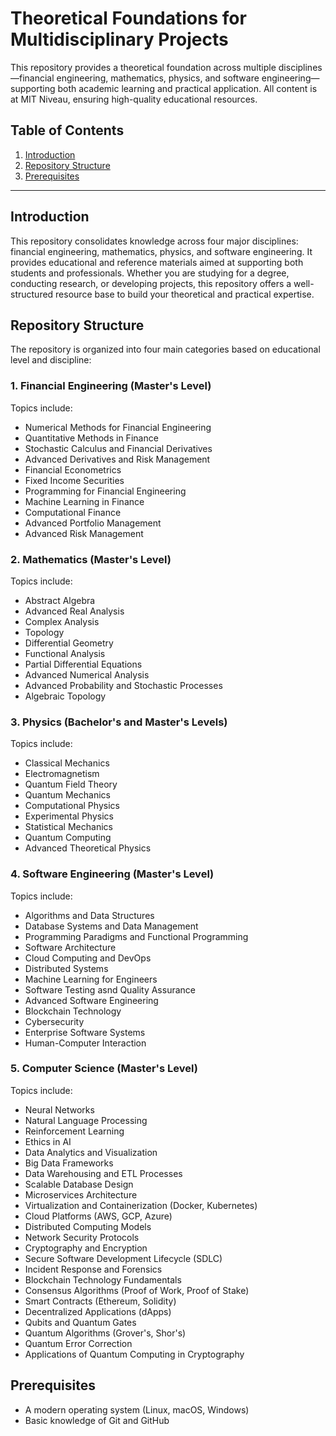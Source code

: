 # Theoretical Foundations for Multidisciplinary Projects

This repository provides a theoretical foundation across multiple disciplines—financial engineering, mathematics, physics, and software engineering—supporting both academic learning and practical application. All content is at MIT Niveau, ensuring high-quality educational resources.

## Table of Contents

1. [Introduction](#introduction)
2. [Repository Structure](#repository-structure)
3. [Prerequisites](#prerequisites)

---

## Introduction

This repository consolidates knowledge across four major disciplines: financial engineering, mathematics, physics, and software engineering. It provides educational and reference materials aimed at supporting both students and professionals. Whether you are studying for a degree, conducting research, or developing projects, this repository offers a well-structured resource base to build your theoretical and practical expertise.

## Repository Structure

The repository is organized into four main categories based on educational level and discipline:

### 1. **Financial Engineering (Master's Level)**

Topics include:
- Numerical Methods for Financial Engineering
- Quantitative Methods in Finance
- Stochastic Calculus and Financial Derivatives
- Advanced Derivatives and Risk Management
- Financial Econometrics
- Fixed Income Securities
- Programming for Financial Engineering
- Machine Learning in Finance
- Computational Finance
- Advanced Portfolio Management
- Advanced Risk Management

### 2. **Mathematics (Master's Level)**

Topics include:
- Abstract Algebra
- Advanced Real Analysis
- Complex Analysis
- Topology
- Differential Geometry
- Functional Analysis
- Partial Differential Equations
- Advanced Numerical Analysis
- Advanced Probability and Stochastic Processes
- Algebraic Topology

### 3. **Physics (Bachelor's and Master's Levels)**

Topics include:
- Classical Mechanics
- Electromagnetism
- Quantum Field Theory
- Quantum Mechanics
- Computational Physics
- Experimental Physics
- Statistical Mechanics
- Quantum Computing
- Advanced Theoretical Physics

### 4. **Software Engineering (Master's Level)**

Topics include:
- Algorithms and Data Structures
- Database Systems and Data Management
- Programming Paradigms and Functional Programming
- Software Architecture
- Cloud Computing and DevOps
- Distributed Systems
- Machine Learning for Engineers
- Software Testing asnd Quality Assurance
- Advanced Software Engineering
- Blockchain Technology
- Cybersecurity
- Enterprise Software Systems
- Human-Computer Interaction

### 5. **Computer Science (Master's Level)**

Topics include:
- Neural Networks
- Natural Language Processing
- Reinforcement Learning
- Ethics in AI
- Data Analytics and Visualization
- Big Data Frameworks
- Data Warehousing and ETL Processes
- Scalable Database Design
- Microservices Architecture
- Virtualization and Containerization (Docker, Kubernetes)
- Cloud Platforms (AWS, GCP, Azure)
- Distributed Computing Models
- Network Security Protocols
- Cryptography and Encryption
- Secure Software Development Lifecycle (SDLC)
- Incident Response and Forensics
- Blockchain Technology Fundamentals
- Consensus Algorithms (Proof of Work, Proof of Stake)
- Smart Contracts (Ethereum, Solidity)
- Decentralized Applications (dApps)
- Qubits and Quantum Gates
- Quantum Algorithms (Grover's, Shor's)
- Quantum Error Correction
- Applications of Quantum Computing in Cryptography

## Prerequisites

- A modern operating system (Linux, macOS, Windows)
- Basic knowledge of Git and GitHub
